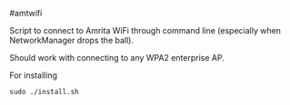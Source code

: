 #amtwifi

Script to connect to Amrita WiFi through command line (especially
when NetworkManager drops the ball). 

Should work with connecting to any WPA2 enterprise AP.

For installing

    sudo ./install.sh

